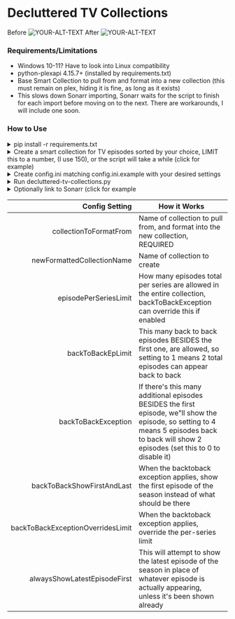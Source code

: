# Decluttered TV Collections

Before
<picture>
 <source media="(prefers-color-scheme: dark)" srcset="https://i.imgur.com/CdOsjhb.png">
 <source media="(prefers-color-scheme: light)" srcset="https://i.imgur.com/CdOsjhb.png">
 <img alt="YOUR-ALT-TEXT" src="https://i.imgur.com/CdOsjhb.png">
</picture>
After
<picture>
 <source media="(prefers-color-scheme: dark)" srcset="https://i.imgur.com/13PJdgP.png">
 <source media="(prefers-color-scheme: light)" srcset="https://i.imgur.com/13PJdgP.png">
 <img alt="YOUR-ALT-TEXT" src="https://i.imgur.com/13PJdgP.png">
</picture>

### Requirements/Limitations

* Windows 10-11? Have to look into Linux compatibility
* python-plexapi 4.15.7+ (installed by requirements.txt)
* Base Smart Collection to pull from and format into a new collection (this must remain on plex, hiding it is fine, as long as it exists)
* This slows down Sonarr importing, Sonarr waits for the script to finish for each import before moving on to the next. There are workarounds, I will include one soon.


### How to Use
<details>
  <summary> pip install -r requirements.txt </summary>
</details>

<details>
  <summary>    Create a smart collection for TV episodes sorted by your choice, LIMIT this to a number, (I use 150), or the script will take a while (click for example)</summary>
  <picture>
    <source media="(prefers-color-scheme: dark)" srcset="https://i.imgur.com/GzAw2eb.png">
    <source media="(prefers-color-scheme: light)" srcset="https://i.imgur.com/GzAw2eb.png">
    <img alt="YOUR-ALT-TEXT" src="https://i.imgur.com/GzAw2eb.png">
  </picture>
</details>

<details>
  <summary> Create config.ini matching config.ini.example with your desired settings </summary>
</details>

<details>
  <summary> Run decluttered-tv-collections.py </summary>
</details>

<details>
  <summary>  Optionally link to Sonarr (click for example</summary>
  <picture>
   <source media="(prefers-color-scheme: dark)" srcset="https://i.imgur.com/qMtU9l6.png">
   <source media="(prefers-color-scheme: light)" srcset="https://i.imgur.com/qMtU9l6.png">
   <img alt="YOUR-ALT-TEXT" src="https://i.imgur.com/qMtU9l6.png">
  </picture>
</details>

| Config Setting         | How it Works |
|-----------------------:|-----------|
| collectionToFormatFrom | Name of collection to pull from, and format into the new collection, REQUIRED|
| newFormattedCollectionName | Name of collection to create    |
| episodePerSeriesLimit | How many episodes total per series are allowed in the entire collection, backToBackException can override this if enabled    |
| backToBackEpLimit | This many back to back episodes BESIDES the first one, are allowed, so setting to 1 means 2 total episodes can appear back to back    |
| backToBackException | If there's this many additional episodes BESIDES the first episode, we"ll show the episode, so setting to 4 means 5 episodes back to back will show 2 episodes (set this to 0 to disable it)    |
| backToBackShowFirstAndLast | When the backtoback exception applies, show the first episode of the season instead of what should be there    |
| backToBackExceptionOverridesLimit | When the backtoback exception applies, override the per-series limit    |
| alwaysShowLatestEpisodeFirst | This will attempt to show the latest episode of the season in place of whatever episode is actually appearing, unless it's been shown already    |
